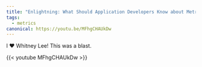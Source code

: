 ```yaml
---
title: "Enlightning: What Should Application Developers Know about Metrics?"
tags:
  - metrics
canonical: https://youtu.be/MFhgCHAUkDw
---
```

I ❤️ Whitney Lee! This was a blast.

{{< youtube MFhgCHAUkDw >}}